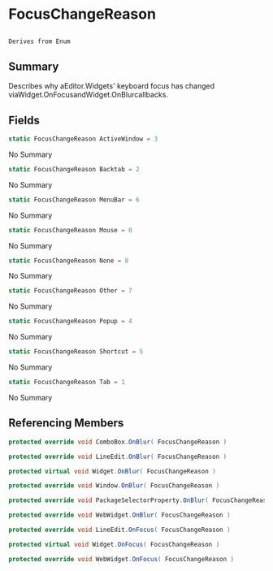 # FocusChangeReason

## 
```c#
Derives from Enum
```

## Summary

Describes why aEditor.Widgets' keyboard focus has changed viaWidget.OnFocusandWidget.OnBlurcallbacks.
## Fields

```c#
static FocusChangeReason ActiveWindow = 3
```
No Summary
```c#
static FocusChangeReason Backtab = 2
```
No Summary
```c#
static FocusChangeReason MenuBar = 6
```
No Summary
```c#
static FocusChangeReason Mouse = 0
```
No Summary
```c#
static FocusChangeReason None = 8
```
No Summary
```c#
static FocusChangeReason Other = 7
```
No Summary
```c#
static FocusChangeReason Popup = 4
```
No Summary
```c#
static FocusChangeReason Shortcut = 5
```
No Summary
```c#
static FocusChangeReason Tab = 1
```
No Summary
## Referencing Members

```c#
protected override void ComboBox.OnBlur( FocusChangeReason ) 
```
```c#
protected override void LineEdit.OnBlur( FocusChangeReason ) 
```
```c#
protected virtual void Widget.OnBlur( FocusChangeReason ) 
```
```c#
protected override void Window.OnBlur( FocusChangeReason ) 
```
```c#
protected override void PackageSelectorProperty.OnBlur( FocusChangeReason ) 
```
```c#
protected override void WebWidget.OnBlur( FocusChangeReason ) 
```
```c#
protected override void LineEdit.OnFocus( FocusChangeReason ) 
```
```c#
protected virtual void Widget.OnFocus( FocusChangeReason ) 
```
```c#
protected override void WebWidget.OnFocus( FocusChangeReason ) 
```
